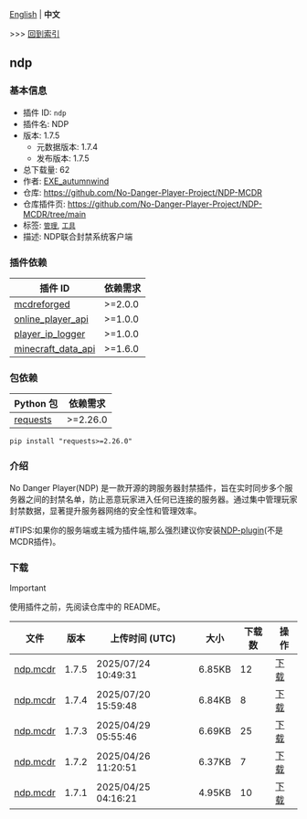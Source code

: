 [English](readme.md) | **中文**

\>\>\> [回到索引](/readme-zh_cn.md)

## ndp

### 基本信息

- 插件 ID: `ndp`
- 插件名: NDP
- 版本: 1.7.5
  - 元数据版本: 1.7.4
  - 发布版本: 1.7.5
- 总下载量: 62
- 作者: [EXE_autumnwind](https://github.com/EXE-autumnwind)
- 仓库: https://github.com/No-Danger-Player-Project/NDP-MCDR
- 仓库插件页: https://github.com/No-Danger-Player-Project/NDP-MCDR/tree/main
- 标签: [`管理`](/labels/management/readme-zh_cn.md), [`工具`](/labels/tool/readme-zh_cn.md)
- 描述: NDP联合封禁系统客户端

### 插件依赖

| 插件 ID | 依赖需求 |
| --- | --- |
| [mcdreforged](https://github.com/Fallen-Breath/MCDReforged) | \>=2.0.0 |
| [online_player_api](/plugins/online_player_api/readme-zh_cn.md) | \>=1.0.0 |
| [player_ip_logger](/plugins/player_ip_logger/readme-zh_cn.md) | \>=1.0.0 |
| [minecraft_data_api](/plugins/minecraft_data_api/readme-zh_cn.md) | \>=1.6.0 |

### 包依赖

| Python 包 | 依赖需求 |
| --- | --- |
| [requests](https://pypi.org/project/requests) | \>=2.26.0 |

```
pip install "requests>=2.26.0"
```

### 介绍

No Danger Player(NDP) 是一款开源的跨服务器封禁插件，旨在实时同步多个服务器之间的封禁名单，防止恶意玩家进入任何已连接的服务器。通过集中管理玩家封禁数据，显著提升服务器网络的安全性和管理效率。

#TIPS:如果你的服务端或主城为插件端,那么强烈建议你安装[NDP-plugin](https://modrinth.com/plugin/ndp-plugins)(不是MCDR插件)。

### 下载

> [!IMPORTANT]
> 使用插件之前，先阅读仓库中的 README。

| 文件 | 版本 | 上传时间 (UTC) | 大小 | 下载数 | 操作 |
| --- | --- | --- | --- | --- | --- |
| [ndp.mcdr](https://github.com/No-Danger-Player-Project/NDP-MCDR/releases/tag/v1.7.5) | 1.7.5 | 2025/07/24 10:49:31 | 6.85KB | 12 | [下载](https://github.com/No-Danger-Player-Project/NDP-MCDR/releases/download/v1.7.5/ndp.mcdr) |
| [ndp.mcdr](https://github.com/No-Danger-Player-Project/NDP-MCDR/releases/tag/v1.7.4) | 1.7.4 | 2025/07/20 15:59:48 | 6.84KB | 8 | [下载](https://github.com/No-Danger-Player-Project/NDP-MCDR/releases/download/v1.7.4/ndp.mcdr) |
| [ndp.mcdr](https://github.com/No-Danger-Player-Project/NDP-MCDR/releases/tag/v1.7.3) | 1.7.3 | 2025/04/29 05:55:46 | 6.69KB | 25 | [下载](https://github.com/No-Danger-Player-Project/NDP-MCDR/releases/download/v1.7.3/ndp.mcdr) |
| [ndp.mcdr](https://github.com/No-Danger-Player-Project/NDP-MCDR/releases/tag/v1.7.2) | 1.7.2 | 2025/04/26 11:20:51 | 6.37KB | 7 | [下载](https://github.com/No-Danger-Player-Project/NDP-MCDR/releases/download/v1.7.2/ndp.mcdr) |
| [ndp.mcdr](https://github.com/No-Danger-Player-Project/NDP-MCDR/releases/tag/v1.7.1) | 1.7.1 | 2025/04/25 04:16:21 | 4.95KB | 10 | [下载](https://github.com/No-Danger-Player-Project/NDP-MCDR/releases/download/v1.7.1/ndp.mcdr) |

